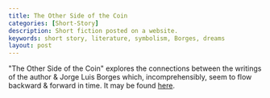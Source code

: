 ```yaml
---
title: The Other Side of the Coin
categories: [Short-Story]
description: Short fiction posted on a website.
keywords: short story, literature, symbolism, Borges, dreams
layout: post
---
```


"The Other Side of the Coin" explores the connections between the writings of the author & Jorge Luis Borges which, incomprehensibly, seem to flow backward & forward in time. It may be found <a href="https://firebasestorage.googleapis.com/v0/b/perceptua-b6ea3.appspot.com/o/public%2FThe%20Other%20Side%20of%20the%20Coin.pdf?alt=media&token=63e3562e-96f1-4c86-a41f-b5fa2f325bf1" target="_blank">here</a>.
